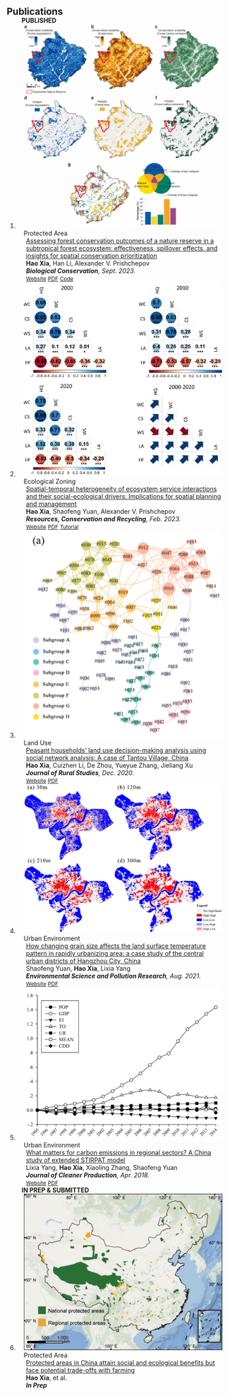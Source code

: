<h2 id="publications" style="margin: 2px 0px -15px;">Publications</h2>

<div class="publications">
<ol class="bibliography">

<h4 style="margin:0 10px 0;"><strong>PUBLISHED</strong></h4>

<!-- 
<li>
<div class="pub-row">

  <div class="col-sm-3 abbr" style="position: relative;padding-right: 15px;padding-left: 15px;">
    <img src="assets/img/principalmanifold.png" class="teaser img-fluid z-depth-1">
    <abbr class="badge">arXiv</abbr>
  </div>

  <div class="col-sm-9" style="position: relative;padding-right: 15px;padding-left: 20px;">
    <div class="title"><a href="https://arxiv.org/abs/2306.06534">Principal and Self-Consistent Positive Semi-Defnite Manifolds</a></div>
    <div class="author"><strong>Hanchao Zhang, Thaddeus Tarpey</strong></div>
    <div class="periodical"><em>arXiv <strong>(arXiv)</strong>, Aug. 2023.</em></div>
    <div class="links">
    <a href="assets/files/single.html" class="btn btn-sm z-depth-0" role="button" target="_blank" style="font-size:12px;">Website</a>
      <a href="https://arxiv.org/pdf/2306.06534.pdf" class="btn btn-sm z-depth-0" role="button" target="_blank" style="font-size:12px;">PDF</a>
      <a href="https://github.com/Hanchao-Zhang/Self-Consistency-Clustering" class="btn btn-sm z-depth-0" role="button" target="_blank" style="font-size:12px;">GitHub</a>
      <a href="https://pypi.org/project/KTensors/" class="btn btn-sm z-depth-0" role="button" target="_blank" style="font-size:12px;">Package</a>
      <a href="assets/files/KTensors.bib" class="btn btn-sm z-depth-0" role="button" target="_blank" style="font-size:12px;">BibTeX</a>
      <strong><i style="color:#7b5aa6">arXiv.org</i></strong>
    </div>
  </div>
</div>
</li> -->


<li>
<div class="pub-row">

  <div class="col-sm-3 abbr" style="position: relative;padding-right: 15px;padding-left: 15px;">
    <img src="assets/img/PAeffectiveness.jpg" class="teaser img-fluid z-depth-1">
    <abbr class="badge">Protected Area</abbr>
  </div>

  <div class="col-sm-9" style="position: relative;padding-right: 15px;padding-left: 20px;">
    <div class="title"><a href="https://doi.org/10.1016/j.biocon.2023.110254">Assessing forest conservation outcomes of a nature reserve in a subtropical forest ecosystem: effectiveness, spillover effects, and insights for spatial conservation prioritization</a></div>
    <div class="author"><strong>Hao Xia</strong>, Han Li, Alexander V. Prishchepov</div>
    <div class="periodical"><em><strong>Biological Conservation</strong>, Sept. 2023.</em></div>
    <div class="links">
    <a href="https://doi.org/10.1016/j.biocon.2023.110254" class="btn btn-sm z-depth-0" role="button" target="_blank" style="font-size:12px;">Website</a>
      <a href="https://drive.google.com/file/d/1piOR7XYFCx2L6y_4_2931jFlmUbNaQCG/view?usp=drive_link" class="btn btn-sm z-depth-0" role="button" target="_blank" style="font-size:12px;">PDF</a>
      <a href="https://github.com/XiaHaoKU/GNNReffectiveness" class="btn btn-sm z-depth-0" role="button" target="_blank" style="font-size:12px;">Code</a>
    </div>
  </div>
</div>
</li>
  

<li>
<div class="pub-row">

  <div class="col-sm-3 abbr" style="position: relative;padding-right: 15px;padding-left: 15px;">
    <img src="assets/img/RCRfig.png" class="teaser img-fluid z-depth-1">
    <abbr class="badge">Ecological Zoning</abbr>
  </div>

  <div class="col-sm-9" style="position: relative;padding-right: 15px;padding-left: 20px;">
    <div class="title"><a href="https://doi.org/10.1016/j.resconrec.2022.106767">Spatial-temporal heterogeneity of ecosystem service interactions and their social-ecological drivers: Implications for spatial planning and management</a></div>
    <div class="author"><strong>Hao Xia</strong>, Shaofeng Yuan, Alexander V. Prishchepov</div>
    <div class="periodical"><em><strong>Resources, Conservation and Recycling</strong>, Feb. 2023.</em></div>
    <div class="links">
    <a href="https://doi.org/10.1016/j.resconrec.2022.106767" class="btn btn-sm z-depth-0" role="button" target="_blank" style="font-size:12px;">Website</a>
      <a href="https://drive.google.com/file/d/1BtUB-QEzJ0rwHhGOYu_eNKh3ZcIFTaly/view?usp=drive_link" class="btn btn-sm z-depth-0" role="button" target="_blank" style="font-size:12px;">PDF</a>
      <a href="https://space.bilibili.com/201337684/channel/seriesdetail?sid=3677977&ctype=0" class="btn btn-sm z-depth-0" role="button" target="_blank" style="font-size:12px;">Tutorial</a>
    </div>
  </div>
</div>
</li>


<li>
<div class="pub-row">

  <div class="col-sm-3 abbr" style="position: relative;padding-right: 15px;padding-left: 15px;">
    <img src="assets/img/JRSpic.png" class="teaser img-fluid z-depth-1">
    <abbr class="badge">Land Use</abbr>
  </div>

  <div class="col-sm-9" style="position: relative;padding-right: 15px;padding-left: 20px;">
    <div class="title"><a href="https://doi.org/10.1016/j.jrurstud.2020.10.023">Peasant households’ land use decision-making analysis using social network analysis: A case of Tantou Village, China</a></div>
    <div class="author"><strong>Hao Xia</strong>, Cuizhen Li, De Zhou, Yueyue Zhang, Jieliang Xu</div>
    <div class="periodical"><em><strong>Journal of Rural Studies</strong>, Dec. 2020.</em></div>
    <div class="links">
    <a href="https://doi.org/10.1016/j.jrurstud.2020.10.023" class="btn btn-sm z-depth-0" role="button" target="_blank" style="font-size:12px;">Website</a>
      <a href="https://drive.google.com/file/d/1--hwtMdq5w5gXUf_IvlEwQnTBTXP7YMD/view?usp=drive_link" class="btn btn-sm z-depth-0" role="button" target="_blank" style="font-size:12px;">PDF</a>
    </div>
  </div>
</div>
</li>


<li>
<div class="pub-row">

  <div class="col-sm-3 abbr" style="position: relative;padding-right: 15px;padding-left: 15px;">
    <img src="assets/img/ESPRpic.png" class="teaser img-fluid z-depth-1">
    <abbr class="badge">Urban Environment</abbr>
  </div>

  <div class="col-sm-9" style="position: relative;padding-right: 15px;padding-left: 20px;">
    <div class="title"><a href="https://doi.org/10.1007/s11356-020-08672-w">How changing grain size affects the land surface temperature pattern in rapidly urbanizing area: a case study of the central urban districts of Hangzhou City, China</a></div>
    <div class="author">Shaofeng Yuan, <strong>Hao Xia</strong>, Lixia Yang</div>
    <div class="periodical"><em><strong>Environmental Science and Pollution Research</strong>, Aug. 2021.</em></div>
    <div class="links">
    <a href="https://doi.org/10.1007/s11356-020-08672-w" class="btn btn-sm z-depth-0" role="button" target="_blank" style="font-size:12px;">Website</a>
      <a href="https://drive.google.com/file/d/1gpgbnD6rzWOi5cQ7K4AyUDaqCcPtsR_c/view?usp=drive_link" class="btn btn-sm z-depth-0" role="button" target="_blank" style="font-size:12px;">PDF</a>
    </div>
  </div>
</div>
</li>


<li>
<div class="pub-row">

  <div class="col-sm-3 abbr" style="position: relative;padding-right: 15px;padding-left: 15px;">
    <img src="assets/img/JCPpic.png" class="teaser img-fluid z-depth-1">
    <abbr class="badge">Urban Environment</abbr>
  </div>

  <div class="col-sm-9" style="position: relative;padding-right: 15px;padding-left: 20px;">
    <div class="title"><a href="https://doi.org/10.1016/j.jclepro.2018.01.116">What matters for carbon emissions in regional sectors? A China study of extended STIRPAT model</a></div>
    <div class="author">Lixia Yang, <strong>Hao Xia</strong>, Xiaoling Zhang, Shaofeng Yuan</div>
    <div class="periodical"><em><strong>Journal of Cleaner Production</strong>, Apr. 2018.</em></div>
    <div class="links">
    <a href="https://doi.org/10.1016/j.jclepro.2018.01.116" class="btn btn-sm z-depth-0" role="button" target="_blank" style="font-size:12px;">Website</a>
      <a href="https://drive.google.com/file/d/166xmgsQ4VyOxod-dw23TYfGw57T-_0vD/view?usp=drive_link" class="btn btn-sm z-depth-0" role="button" target="_blank" style="font-size:12px;">PDF</a>
    </div>
  </div>
</div>
</li>

<h4 style="margin:0 10px 0;"><strong>IN PREP & SUBMITTED</strong></h4>

<li>
<div class="pub-row">

  <div class="col-sm-3 abbr" style="position: relative;padding-right: 15px;padding-left: 15px;">
    <img src="assets/img/PApic.png" class="teaser img-fluid z-depth-1">
    <abbr class="badge">Protected Area</abbr>
  </div>

  <div class="col-sm-9" style="position: relative;padding-right: 15px;padding-left: 20px;">
    <div class="title"><a href="">Protected areas in China attain social and ecological benefits but face potential trade-offs with farming</a></div>
    <div class="author"><strong>Hao Xia</strong>, et al.</div>
    <div class="periodical"><em><strong>In Prep</strong></em></div>
    <div class="links">
    </div>
  </div>
</div>
</li>

<br>

</ol>
</div>
